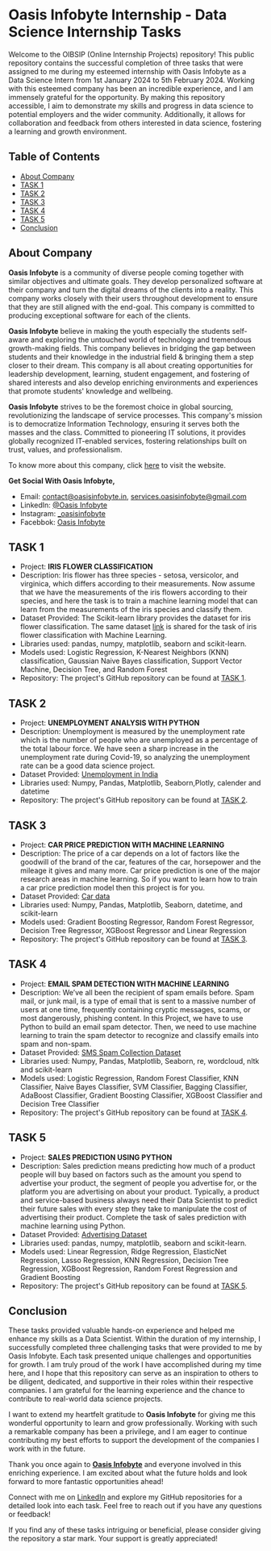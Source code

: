 # Oasis Infobyte Internship - Data Science Internship Tasks

Welcome to the OIBSIP (Online Internship Projects) repository! This public repository contains the successful completion of three tasks that were assigned to me during my esteemed internship with Oasis Infobyte as a Data Science Intern from 1st January 2024 to 5th February 2024. Working with this esteemed company has been an incredible experience, and I am immensely grateful for the opportunity. By making this repository accessible, I aim to demonstrate my skills and progress in data science to potential employers and the wider community. Additionally, it allows for collaboration and feedback from others interested in data science, fostering a learning and growth environment.

## Table of Contents

- [About Company](#about-company)
- [TASK 1](#task-1)
- [TASK 2](#task-2)
- [TASK 3](#task-3)
- [TASK 4](#task-4)
- [TASK 5](#task-5)
- [Conclusion](#conclusion)

## About Company

**Oasis Infobyte** is a community of diverse people coming together with similar objectives and ultimate goals. They develop personalized software at their company and turn the digital dreams of the clients into a reality. This company works closely with their users throughout development to ensure that they are still aligned with the end-goal. This company is committed to producing exceptional software for each of the clients.

**Oasis Infobyte** believe in making the youth especially the students self-aware and exploring the untouched world of technology and tremendous growth-making fields. This company believes in bridging the gap between students and their knowledge in the industrial field & bringing them a step closer to their dream. This company is all about creating opportunities for leadership development, learning, student engagement, and fostering of shared interests and also develop enriching environments and experiences that promote students' knowledge and wellbeing.

**Oasis Infobyte** strives to be the foremost choice in global sourcing, revolutionizing the landscape of service processes. This company's mission is to democratize Information Technology, ensuring it serves both the masses and the class. Committed to pioneering IT solutions, it provides globally recognized IT-enabled services, fostering relationships built on trust, values, and professionalism.

To know more about this company, click [here](https://oasisinfobyte.com/) to visit the website. 

**Get Social With Oasis Infobyte,** 
- Email: [contact@oasisinfobyte.in](mailto:contact@oasisinfobyte.in), [services.oasisinfobyte@gmail.com](mailto:services.oasisinfobyte@gmail.com)
- LinkedIn: [@Oasis Infobyte](https://www.linkedin.com/company/oasis-infobyte/mycompany/)
- Instagram: [_oasisinfobyte](https://www.instagram.com/oasisinfobyte/)
- Facebbok: [Oasis Infobyte](https://www.facebook.com/people/Oasis-Infobyte/100077689264614/?ref=page_internal)

## TASK 1

- Project: **IRIS FLOWER CLASSIFICATION**
- Description: Iris flower has three species - setosa, versicolor, and virginica, which differs according to their measurements. Now assume that we have the measurements of the iris flowers according to their species, and here the task is to train a machine learning model that can learn from the measurements of the iris species and classify them. 
- Dataset Provided: The Scikit-learn library provides the dataset for iris flower classification. The same dataset [link](https://www.kaggle.com/datasets/saurabh00007/iriscsv) is shared for the task of iris flower classification with Machine Learning.
- Libraries used: pandas, numpy, matplotlib, seaborn and scikit-learn.
- Models used: Logistic Regression, K-Nearest Neighbors (KNN) classification, Gaussian Naive Bayes classification, Support Vector Machine, Decision Tree, and Random Forest
- Repository: The project's GitHub repository can be found at [TASK 1](https://github.com/BinduMadhuriK/OIBSIP/tree/main/TASK%201).

## TASK 2

- Project: **UNEMPLOYMENT ANALYSIS WITH PYTHON**
- Description: Unemployment is measured by the unemployment rate which is the number of people who are unemployed as a percentage of the total labour force. We have seen a sharp increase in the unemployment rate during Covid-19, so analyzing the unemployment rate can be a good data science project. 
- Dataset Provided: [Unemployment in India](https://www.kaggle.com/datasets/gokulrajkmv/unemployment-in-india)
- Libraries used: Numpy, Pandas, Matplotlib, Seaborn,Plotly, calender and datetime  
- Repository: The project's GitHub repository can be found at [TASK 2](https://github.com/BinduMadhuriK/OIBSIP/tree/main/TASK%202).

## TASK 3

- Project: **CAR PRICE PREDICTION WITH MACHINE LEARNING**
- Description: The price of a car depends on a lot of factors like the goodwill of the brand of the car, features of the car, horsepower and the mileage it gives and many more. Car price prediction is one of the major research areas in machine learning. So if you want to learn how to train a car price prediction model then this project is for you.
- Dataset Provided: [Car data](https://www.kaggle.com/datasets/vijayaadithyanvg/car-price-predictionused-cars)
- Libraries used: Numpy, Pandas, Matplotlib, Seaborn, datetime, and scikit-learn
- Models used: Gradient Boosting Regressor, Random Forest Regressor, Decision Tree Regressor, XGBoost Regressor and Linear Regression  
- Repository: The project's GitHub repository can be found at [TASK 3](https://github.com/BinduMadhuriK/OIBSIP/tree/main/TASK%203).
 
## TASK 4

- Project: **EMAIL SPAM DETECTION WITH MACHINE LEARNING**
- Description: We’ve all been the recipient of spam emails before. Spam mail, or junk mail, is a type of email that is sent to a massive number of users at one time, frequently containing cryptic messages, scams, or most dangerously, phishing content. In this Project, we have to use Python to build an email spam detector. Then, we need to use machine learning to train the spam detector to recognize and classify emails into spam and non-spam. 
- Dataset Provided: [SMS Spam Collection Dataset](https://www.kaggle.com/datasets/uciml/sms-spam-collection-dataset)
- Libraries used: Numpy, Pandas, Matplotlib, Seaborn, re, wordcloud, nltk and scikit-learn
- Models used: Logistic Regression, Random Forest Classifier, KNN Classifier, Naive Bayes Classifier, SVM Classifier, Bagging Classifier, AdaBoost Classifier, Gradient Boosting Classifier, XGBoost Classifier and Decision Tree Classifier   
- Repository: The project's GitHub repository can be found at [TASK 4](https://github.com/BinduMadhuriK/OIBSIP/tree/main/TASK%204).
 
## TASK 5

- Project: **SALES PREDICTION USING PYTHON**
- Description: Sales prediction means predicting how much of a product people will buy based on factors such as the amount you spend to advertise your product, the segment of people you advertise for, or the platform you are advertising on about your product. Typically, a product and service-based business always need their Data Scientist to predict their future sales with every step they take to manipulate the cost of advertising their product. Complete the task of sales prediction with machine learning using Python.
- Dataset Provided: [Advertising Dataset](https://www.kaggle.com/datasets/bumba5341/advertisingcsv)
- Libraries used: pandas, numpy, matplotlib, seaborn and scikit-learn.
- Models used: Linear Regression, Ridge Regression, ElasticNet Regression, Lasso Regression, KNN Regression, Decision Tree Regression, XGBoost Regression, Random Forest Regression and Gradient Boosting
- Repository: The project's GitHub repository can be found at [TASK 5](https://github.com/BinduMadhuriK/OIBSIP/tree/main/TASK%205).
  
## Conclusion

These tasks provided valuable hands-on experience and helped me enhance my skills as a Data Scientist. Within the duration of my internship, I successfully completed three challenging tasks that were provided to me by Oasis Infobyte. Each task presented unique challenges and opportunities for growth. I am truly proud of the work I have accomplished during my time here, and I hope that this repository can serve as an inspiration to others to be diligent, dedicated, and supportive in their roles within their respective companies. I am grateful for the learning experience and the chance to contribute to real-world data science projects. 

I want to extend my heartfelt gratitude to **Oasis Infobyte** for giving me this wonderful opportunity to learn and grow professionally. Working with such a remarkable company has been a privilege, and I am eager to continue contributing my best efforts to support the development of the companies I work with in the future. 

Thank you once again to [**Oasis Infobyte**](https://www.linkedin.com/company/oasis-infobyte/mycompany/) and everyone involved in this enriching experience. I am excited about what the future holds and look forward to more fantastic opportunities ahead!

Connect with me on [LinkedIn](https://www.linkedin.com/in/bindu-madhuri-kadiyala-79a55718a/) and explore my GitHub repositories for a detailed look into each task. Feel free to reach out if you have any questions or feedback!

If you find any of these tasks intriguing or beneficial, please consider giving the repository a star mark. Your support is greatly appreciated!
